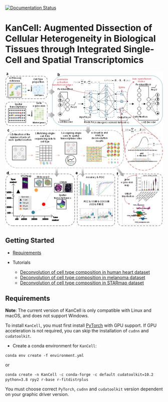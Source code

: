 [![Documentation Status](https://readthedocs.org/projects/kancell/badge/?version=latest)](https://kancell.readthedocs.io/en/latest/?badge=latest)


# KanCell: Augmented Dissection of Cellular Heterogeneity in Biological Tissues through Integrated Single-Cell and Spatial Transcriptomics

![](docs/_static/img/figure1.png "Overview")


## Getting Started
* [Requirements](#Requirements)

* Tutorials
    * [Deconvolution of cell type composition in human heart dataset](docs/tutorials/human_heart.ipynb)
    * [Deconvolution of cell type composition in melanoma dataset](docs/tutorials/melanoma.ipynb)
    * [Deconvolution of cell type composition in STARmap dataset](docs/tutorials/STARmap.ipynb)

    
## Requirements
**Note**: The current version of KanCell is only compatible with Linux and macOS, and does not support Windows.

To install `KanCell`, you must first install [PyTorch](https://pytorch.org) with GPU support. If GPU acceleration is not required, you can skip the installation of `cudnn` and `cudatoolkit`.
* Create a conda environment for `KanCell`:
```
conda env create -f environment.yml
```
or
```
conda create -n KanCell -c conda-forge -c default cudatoolkit=10.2 python=3.8 rpy2 r-base r-fitdistrplus
```
You must choose correct `PyTorch`, `cudnn` and `cudatoolkit` version dependent on your graphic driver version. 
